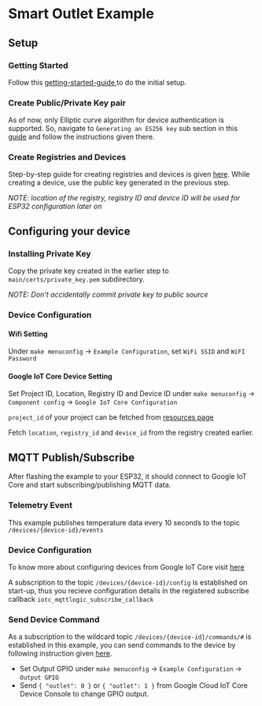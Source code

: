 # Smart Outlet Example

## Setup

### Getting Started

Follow this [getting-started-guide ](https://cloud.google.com/iot/docs/how-tos/getting-started) to do the initial setup.

### Create Public/Private Key pair

As of now, only Elliptic curve algorithm for device authentication is supported.
So, navigate to `Generating an ES256 key` sub section in this [guide](https://cloud.google.com/iot/docs/how-tos/credentials/keys#generating_an_es256_key) and follow the instructions given there.

### Create Registries and Devices

Step-by-step guide for creating registries and devices is given [here](https://cloud.google.com/iot/docs/how-tos/devices). While creating a device, use the public key generated in the previous step.

*NOTE: location of the registry, registry ID and device ID will be used for ESP32 configuration later on*

## Configuring your device

### Installing Private Key

Copy the private key created in the earlier step to `main/certs/private_key.pem` subdirectory.

*NOTE: Don't accidentally commit private key to public source*

### Device Configuration

#### Wifi Setting

Under `make menuconfig` -> `Example Configuration`, set `WiFi SSID` and `WiFI Password`

#### Google IoT Core Device Setting

Set Project ID, Location, Registry ID and Device ID under `make menuconfig` -> `Component config` -> `Google IoT Core Configuration`

`project_id` of your project can be fetched from [resources page](https://console.cloud.google.com/cloud-resource-manager)

Fetch `location`, `registry_id` and `device_id` from the registry created earlier.

## MQTT Publish/Subscribe

After flashing the example to your ESP32, it should connect to Google IoT Core and start subscribing/publishing MQTT data.

### Telemetry Event

This example publishes temperature data every 10 seconds to the topic `/devices/{device-id}/events`

### Device Configuration

To know more about configuring devices from Google IoT Core visit [here](https://cloud.google.com/iot/docs/how-tos/config/configuring-devices)

A subscription to the topic `/devices/{device-id}/config` is established on start-up, thus you recieve configuration details in the registered subscribe callback `iotc_mqttlogic_subscribe_callback`

### Send Device Command
As a subscription to the wildcard topic `/devices/{device-id}/commands/#` is established in this example, you can send commands to the device by following instruction given [here](https://cloud.google.com/iot/docs/how-tos/commands).

- Set Output GPIO under `make menuconfig` -> `Example Configuration` -> `Output GPIO`
- Send `{ "outlet": 0 }` or `{ "outlet": 1 }` from Google Cloud IoT Core Device Console to change GPIO output.

